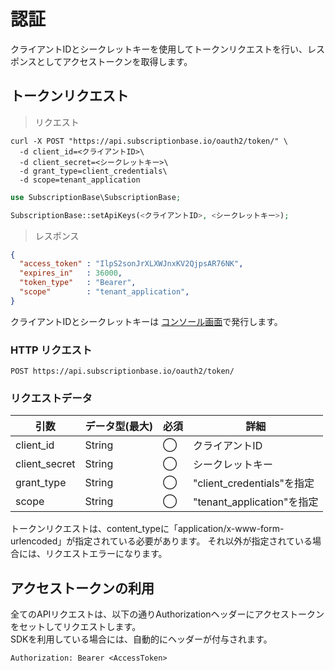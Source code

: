 # 認証

クライアントIDとシークレットキーを使用してトークンリクエストを行い、レスポンスとしてアクセストークンを取得します。

## トークンリクエスト

> リクエスト

```shell
curl -X POST "https://api.subscriptionbase.io/oauth2/token/" \
  -d client_id=<クライアントID>\
  -d client_secret=<シークレットキー>\
  -d grant_type=client_credentials\
  -d scope=tenant_application
```

```php
use SubscriptionBase\SubscriptionBase;

SubscriptionBase::setApiKeys(<クライアントID>, <シークレットキー>);
```

> レスポンス

```json
{
  "access_token" : "IlpS2sonJrXLXWJnxKV2QjpsAR76NK",
  "expires_in"   : 36000,
  "token_type"   : "Bearer",
  "scope"        : "tenant_application",
}
```

クライアントIDとシークレットキーは [コンソール画面](http://app.subscriptionbase.io/setting/oauth2/)で発行します。

### HTTP リクエスト

`POST https://api.subscriptionbase.io/oauth2/token/`

### リクエストデータ
引数 | データ型(最大) | 必須 | 詳細
---- | ---- | ---- |-----------
client_id | String | ◯ | クライアントID
client_secret | String | ◯ | シークレットキー
grant_type | String | ◯ | "client_credentials"を指定
scope | String | ◯ | "tenant_application"を指定

トークンリクエストは、content_typeに「application/x-www-form-urlencoded」が指定されている必要があります。
それ以外が指定されている場合には、リクエストエラーになります。

## アクセストークンの利用
全てのAPIリクエストは、以下の通りAuthorizationヘッダーにアクセストークンをセットしてリクエストします。<br>
SDKを利用している場合には、自動的にヘッダーが付与されます。

`Authorization: Bearer <AccessToken>`
